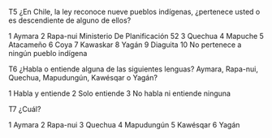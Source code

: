 T5 ¿En Chile, la ley reconoce nueve pueblos indígenas, ¿pertenece usted o es descendiente de
 alguno de ellos?

1 Aymara
2 Rapa-nui Ministerio De Planificación 52
3 Quechua
4 Mapuche
5 Atacameño
6 Coya
7 Kawaskar
8 Yagán
9 Diaguita
10 No pertenece a ningún pueblo indígena

T6 ¿Habla o entiende alguna de las siguientes lenguas? Aymara, Rapa-nui, Quechua,
Mapudungún, Kawésqar o Yagán?

1 Habla y entiende
2 Solo entiende
3 No habla ni entiende ninguna

T7 ¿Cuál?

1 Aymara
2 Rapa-nui
3 Quechua
4 Mapudungún
5 Kawésqar
6 Yagán
